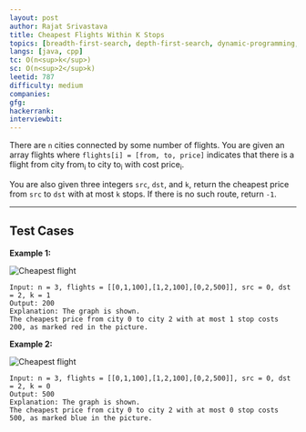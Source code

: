 ```yaml
---
layout: post
author: Rajat Srivastava
title: Cheapest Flights Within K Stops
topics: [breadth-first-search, depth-first-search, dynamic-programming, graph]
langs: [java, cpp]
tc: O(n<sup>k</sup>)
sc: O(n<sup>2</sup>k)
leetid: 787
difficulty: medium
companies: 
gfg: 
hackerrank: 
interviewbit: 
---
```


There are `n` cities connected by some number of flights. 
You are given an array flights where `flights[i] = [from, to, price]` 
indicates that there is a flight from city from<sub>i</sub> to city to<sub>i</sub> with cost price<sub>i</sub>.

You are also given three integers `src`, `dst`, and `k`, 
return the cheapest price from `src` to `dst` with at most `k` stops. If there is no such route, return `-1`.

---

## Test Cases

**Example 1:**

![Cheapest flight]({{site.github.url}}/assets/img/code/995.png)
```
Input: n = 3, flights = [[0,1,100],[1,2,100],[0,2,500]], src = 0, dst = 2, k = 1
Output: 200
Explanation: The graph is shown.
The cheapest price from city 0 to city 2 with at most 1 stop costs 200, as marked red in the picture.
```

**Example 2:**

![Cheapest flight]({{site.github.url}}/assets/img/code/995.png)
```
Input: n = 3, flights = [[0,1,100],[1,2,100],[0,2,500]], src = 0, dst = 2, k = 0
Output: 500
Explanation: The graph is shown.
The cheapest price from city 0 to city 2 with at most 0 stop costs 500, as marked blue in the picture.
```